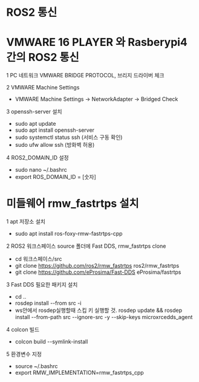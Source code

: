 # ROS2 통신

# VMWARE 16 PLAYER 와 Rasberypi4 간의 ROS2 통신

 1 PC 네트워크 VMWARE BRIDGE PROTOCOL, 브리지 드라이버 체크
 
 2 VMWARE Machine Settings
  - VMWARE Machine Settings -> NetworkAdapter -> Bridged Check
 
 3 openssh-server 설치
  - sudo apt update
  - sudo apt install openssh-server
  - sudo systemctl status ssh (서비스 구동 확인)
  - sudo ufw allow ssh (방화벽 허용)
 
 4 ROS2_DOMAIN_ID 설정
  - sudo nano ~/.bashrc 
  - export ROS_DOMAIN_ID = [숫자]
  
  

  
# 미들웨어 rmw_fastrtps 설치
  
 1 apt 저장소 설치
  - sudo apt install ros-foxy-rmw-fastrtps-cpp 
   
 2 ROS2 워크스페이스 source 폴더에 Fast DDS, rmw_fastrtps clone
  - cd 워크스페이스/src
  - git clone https://github.com/ros2/rmw_fastrtps ros2/rmw_fastrtps
  - git clone https://github.com/eProsima/Fast-DDS eProsima/fastrtps
     
 3 Fast DDS 필요한 패키지 설치 
  - cd ..
  - rosdep install --from src -i
  - ws안에서 rosdep실행할때 스킵 키 실행할 것.
    rosdep update && rosdep install --from-path src --ignore-src -y --skip-keys microxrcedds_agent
  
 4 colcon 빌드
  - colcon build --symlink-install
  
 5 환경변수 지정
  - source ~/.bashrc
  - export RMW_IMPLEMENTATION=rmw_fastrtps_cpp
